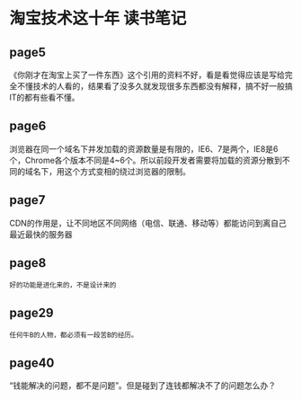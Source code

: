 # 淘宝技术这十年 读书笔记

## page5
《你刚才在淘宝上买了一件东西》这个引用的资料不好，看是看觉得应该是写给完全不懂技术的人看的，结果看了没多久就发现很多东西都没有解释，搞不好一般搞IT的都有些看不懂。

## page6
浏览器在同一个域名下并发加载的资源数量是有限的，IE6、7是两个，IE8是6个，Chrome各个版本不同是4~6个。所以前段开发者需要将加载的资源分散到不同的域名下，用这个方式变相的绕过浏览器的限制。

## page7
CDN的作用是，让不同地区不同网络（电信、联通、移动等）都能访问到离自己最近最快的服务器

## page8
`好的功能是进化来的，不是设计来的`

## page29
`任何牛B的人物，都必须有一段苦B的经历。`

## page40
“钱能解决的问题，都不是问题”。但是碰到了连钱都解决不了的问题怎么办？